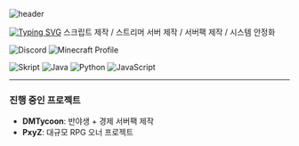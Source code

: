 ![header](https://capsule-render.vercel.app/api?type=venom&height=300&color=gradient&text=JiYoungBell&textBg=false&animation=fadeIn&fontColor=000000)

[![Typing SVG](https://readme-typing-svg.demolab.com?font=Chiron+Sung+HK&pause=800&color=000000&background=FFFFFF00&width=435&lines=%EB%A7%88%EC%9D%B8%ED%81%AC%EB%9E%98%ED%94%84%ED%8A%B8+%EC%8A%A4%ED%81%AC%EB%A6%BD%ED%8A%B8+%26+%ED%94%8C%EB%9F%AC%EA%B7%B8%EC%9D%B8+%EA%B0%9C%EB%B0%9C%EC%9E%90)](https://git.io/typing-svg)
스크립트 제작 / 스트리머 서버 제작 / 서버팩 제작 / 시스템 안정화


![Discord](https://img.shields.io/badge/Discord-jiyoungbell-5865F2?style=for-the-badge&logo=discord&logoColor=white) ![Minecraft Profile](https://img.shields.io/badge/Minecraft-rosie__0211__-4A9A4A?style=for-the-badge&logo=minecraft&logoColor=white)


![Skript](https://img.shields.io/badge/Skript_(.sk)-56A3CD?style=for-the-badge&logo=files&logoColor=white) ![Java](https://img.shields.io/badge/Java-007396?style=for-the-badge&logo=openjdk&logoColor=white) ![Python](https://img.shields.io/badge/Python-3776AB?style=for-the-badge&logo=python&logoColor=white) ![JavaScript](https://img.shields.io/badge/JavaScript-F7DF1E?style=for-the-badge&logo=javascript&logoColor=black)


---

### 진행 중인 프로젝트

-   **DMTycoon**: 반야생 + 경제 서버팩 제작
-   **PxyZ**: 대규모 RPG 오너 프로젝트
